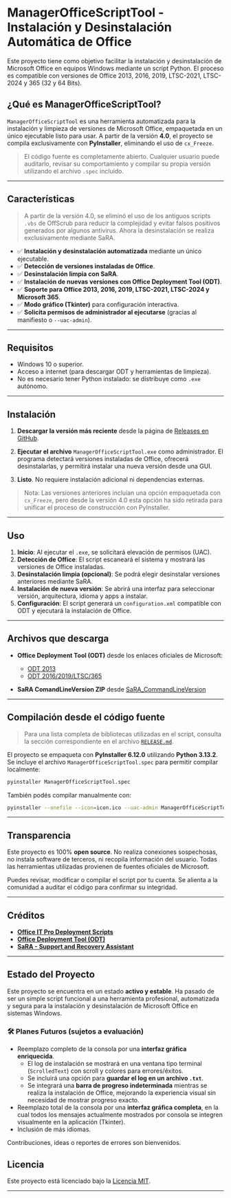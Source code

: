 # ManagerOfficeScriptTool - Instalación y Desinstalación Automática de Office

Este proyecto tiene como objetivo facilitar la instalación y desinstalación de Microsoft Office en equipos Windows mediante un script Python. El proceso es compatible con versiones de Office 2013, 2016, 2019, LTSC-2021, LTSC-2024 y 365 (32 y 64 Bits).

## ¿Qué es ManagerOfficeScriptTool?

`ManagerOfficeScriptTool` es una herramienta automatizada para la instalación y limpieza de versiones de Microsoft Office, empaquetada en un único ejecutable listo para usar. A partir de la versión **4.0**, el proyecto se compila exclusivamente con **PyInstaller**, eliminando el uso de `cx_Freeze`.

> El código fuente es completamente abierto. Cualquier usuario puede auditarlo, revisar su comportamiento y compilar su propia versión utilizando el archivo `.spec` incluido.

---

## Características

> A partir de la versión 4.0, se eliminó el uso de los antiguos scripts `.vbs` de OffScrub para reducir la complejidad y evitar falsos positivos generados por algunos antivirus. Ahora la desinstalación se realiza exclusivamente mediante SaRA.

- ✅ **Instalación y desinstalación automatizada** mediante un único ejecutable.
- ✅ **Detección de versiones instaladas de Office**.
- ✅ **Desinstalación limpia con SaRA**.
- ✅ **Instalación de nuevas versiones con Office Deployment Tool (ODT)**.
- ✅ **Soporte para Office 2013, 2016, 2019, LTSC-2021, LTSC-2024 y Microsoft 365**.
- ✅ **Modo gráfico (Tkinter)** para configuración interactiva.
- ✅ **Solicita permisos de administrador al ejecutarse** (gracias al manifiesto o `--uac-admin`).

---

## Requisitos

- Windows 10 o superior.
- Acceso a internet (para descargar ODT y herramientas de limpieza).
- No es necesario tener Python instalado: se distribuye como `.exe` autónomo.

---

## Instalación

1. **Descargar la versión más reciente** desde la página de [Releases en GitHub](https://github.com/Rodri082/ManagerOfficeScriptTool/releases).

2. **Ejecutar el archivo** `ManagerOfficeScriptTool.exe` como administrador. El programa detectará versiones instaladas de Office, ofrecerá desinstalarlas, y permitirá instalar una nueva versión desde una GUI.

3. **Listo**. No requiere instalación adicional ni dependencias externas.

> Nota: Las versiones anteriores incluían una opción empaquetada con `cx_Freeze`, pero desde la versión 4.0 esta opción ha sido retirada para unificar el proceso de construcción con PyInstaller.

---

## Uso

1. **Inicio**: Al ejecutar el `.exe`, se solicitará elevación de permisos (UAC).
2. **Detección de Office**: El script escaneará el sistema y mostrará las versiones de Office instaladas.
3. **Desinstalación limpia (opcional)**: Se podrá elegir desinstalar versiones anteriores mediante SaRA.
4. **Instalación de nueva versión**: Se abrirá una interfaz para seleccionar versión, arquitectura, idioma y apps a instalar.
5. **Configuración**: El script generará un `configuration.xml` compatible con ODT y ejecutará la instalación de Office.

---

## Archivos que descarga

- **Office Deployment Tool (ODT)** desde los enlaces oficiales de Microsoft:
  - [ODT 2013](https://www.microsoft.com/en-us/download/details.aspx?id=36778)
  - [ODT 2016/2019/LTSC/365](https://www.microsoft.com/en-us/download/details.aspx?id=49117)

- **SaRA ComandLineVersion ZIP** desde [SaRA_CommandLineVersion](https://aka.ms/SaRA_CommandLineVersion )

---

## Compilación desde el código fuente

> Para una lista completa de bibliotecas utilizadas en el script, consulta la sección correspondiente en el archivo [`RELEASE.md`](./RELEASE.md).

El proyecto se empaqueta con **PyInstaller 6.12.0** utilizando **Python 3.13.2**. Se incluye el archivo `ManagerOfficeScriptTool.spec` para permitir compilar localmente:

```bash
pyinstaller ManagerOfficeScriptTool.spec
```


También podés compilar manualmente con:

```bash
pyinstaller --onefile --icon=icon.ico --uac-admin ManagerOfficeScriptTool.py
```


---

## Transparencia

Este proyecto es 100% **open source**. No realiza conexiones sospechosas, no instala software de terceros, ni recopila información del usuario. Todas las herramientas utilizadas provienen de fuentes oficiales de Microsoft.

Puedes revisar, modificar o compilar el script por tu cuenta. Se alienta a la comunidad a auditar el código para confirmar su integridad.

---

## Créditos

- **[Office IT Pro Deployment Scripts](https://github.com/OfficeDev/Office-IT-Pro-Deployment-Scripts)**
- **[Office Deployment Tool (ODT)](http://aka.ms/ODT)**
- **[SaRA - Support and Recovery Assistant](https://learn.microsoft.com/es-es/microsoft-365/troubleshoot/administration/sara-command-line-version)**

---

## Estado del Proyecto

Este proyecto se encuentra en un estado **activo y estable**. Ha pasado de ser un simple script funcional a una herramienta profesional, automatizada y segura para la instalación y desinstalación de Microsoft Office en sistemas Windows.

### 🛠 Planes Futuros (sujetos a evaluación)
- Reemplazo completo de la consola por una **interfaz gráfica enriquecida**.
  - El log de instalación se mostrará en una ventana tipo terminal (`ScrolledText`) con scroll y colores para errores/éxitos.
  - Se incluirá una opción para **guardar el log en un archivo `.txt`**.
  - Se integrará una **barra de progreso indeterminada** mientras se realiza la instalación de Office, mejorando la experiencia visual sin necesidad de mostrar progreso exacto.
- Reemplazo total de la consola por una **interfaz gráfica completa**, en la cual todos los mensajes actualmente mostrados por consola se integren visualmente en la aplicación (Tkinter).
- Inclusión de más idiomas.

Contribuciones, ideas o reportes de errores son bienvenidos.

## Licencia

Este proyecto está licenciado bajo la [Licencia MIT](./LICENSE).

---

